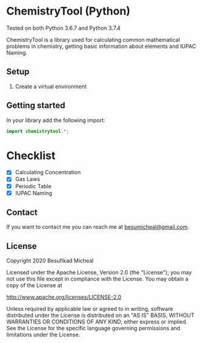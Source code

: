 # ChemistryTool (Python)

Tested on both Python 3.6.7 and Python 3.7.4

ChemistryTool is a library used for calculating common mathematical problems in chemistry, 
getting basic information about elements and IUPAC Naming.

## Setup

1. Create a virtual environment

## Getting started

In your library add the following import:

```Java
import chemistrytool.*;
```
# Checklist

- [x] Calculating Concentration
- [x] Gas Laws
- [x] Periodic Table
- [x] IUPAC Naming

## Contact

If you want to contact me you can reach me at <besumicheal@gmail.com>.

## License

Copyright 2020 Besufikad Micheal

Licensed under the Apache License, Version 2.0 (the "License");
you may not use this file except in compliance with the License.
You may obtain a copy of the License at

   http://www.apache.org/licenses/LICENSE-2.0

Unless required by applicable law or agreed to in writing, software
distributed under the License is distributed on an "AS IS" BASIS,
WITHOUT WARRANTIES OR CONDITIONS OF ANY KIND, either express or implied.
See the License for the specific language governing permissions and
limitations under the License.
